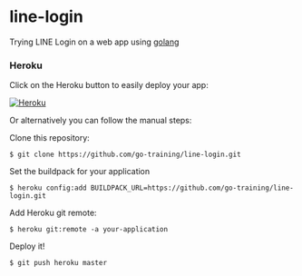 # line-login

Trying LINE Login on a web app using [golang](https://golang.org)

### Heroku

Click on the Heroku button to easily deploy your app:

[![Heroku](https://www.herokucdn.com/deploy/button.png)](https://heroku.com/deploy)

Or alternatively you can follow the manual steps:

Clone this repository:

```
$ git clone https://github.com/go-training/line-login.git
```

Set the buildpack for your application

```
$ heroku config:add BUILDPACK_URL=https://github.com/go-training/line-login.git
```

Add Heroku git remote:

```
$ heroku git:remote -a your-application
```

Deploy it!

```
$ git push heroku master
```
